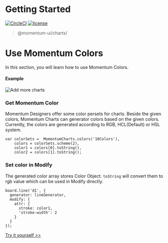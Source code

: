 <!-- {"index":3} -->
# Getting Started

[![CircleCI](https://img.shields.io/circleci/project/github/momentum-design/momentum-ui/main.svg)](https://circleci.com/gh/momentum-design/momentum-ui/)
[![license](https://img.shields.io/github/license/momentum-design/momentum-ui.svg?color=blueviolet)](https://github.com/momentum-design/momentum-ui/blob/main/charts/LICENSE)

> @momentum-ui/charts/

# Use Momentum Colors

In this section, you will learn how to use Momentum Colors.

#### Example

![Add more charts](https://screenshot.codepen.io/3315115.LYYXbRZ.small.99b0f78a-17ed-4f56-ad7b-a825659a37aa.png)

### Get Momentum Color

Momentum Designers offer some color persets for charts. Beside the given colors, Momentum Charts can generator colors based on the given colors. Currently, the colors are generated according to RGB, HCL(Default) or HSL system.

```
var colorSets =  MomentumCharts.colors('10Colors'),
    colors = colorSets.scheme(2),
    color1 = colors[0].toString(),
    color2 = colors[1].toString();
```

### Set color in Modify

The generated color array stores Color Object. ```toString``` will convert them to rgb value which can be used in Modify directly.

```
board.line('d1', {
  generator: lineGenerator,
  modify: {
    attr: {
      stroke: color1,
      'stroke-width': 2
    }
  }
});
```


[Try it yourself >>](https://codepen.io/arthusliang/pen/LYYXbRZ)
